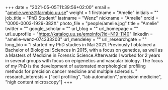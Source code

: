 +++
date = "2021-05-05T11:39:56+02:00"
email = "amelie.wenz@farmbio.uu.se"
weight = 1
firstname = "Amelie"
initials = ""
job_title = "PhD Student"
lastname = "Wenz"
nickname = "Amelie"
orcid = "0000-0003-1929-382X"
photo_file = "people/amelie.jpg"
title = "Amelie"
twitter = ""
google_scholar = ""
url_blog = ""
url_homepage = ""
url_uuprofile = "https://katalog.uu.se/empinfo/?id=N19-1140"
linkedin = "amelie-wenz-074333203"
url_mendeley = ""
url_researchgate = ""
long_bio = "I started my PhD studies in Mai 2021. Previously I obtained a Bachelor of Biological Sciences in 2015, with a focus on genetics, as well as a Masters of Medicine in Forensic Science.Afterwards I worked for 2 years in several groups with focus on epigenetics and vascular biology. The focus of my PhD is the development of automated morphological profiling methods for precision cancer medicine and multiple sclerosis.  "
research_interests = ["cell profiling", "lab automation","precision medicine", "high content microscopy"]
+++

